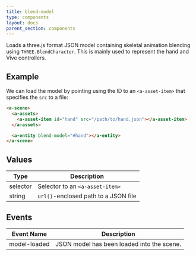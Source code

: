 ```yaml
---
title: blend-model
type: components
layout: docs
parent_section: components
---
```


Loads a three.js format JSON model containing skeletal animation blending using
`THREE.BlendCharacter`. This is mainly used to represent the hand and Vive
controllers.

## Example

We can load the model by pointing using the ID to an `<a-asset-item>` that
specifies the `src` to a file:

```html
<a-scene>
  <a-assets>
    <a-asset-item id="hand" src="/path/to/hand.json"></a-asset-item>
  </a-assets>

  <a-entity blend-model="#hand"></a-entity>
</a-scene>
```

## Values

| Type     | Description                             |
|----------|-----------------------------------------|
| selector | Selector to an `<a-asset-item>`         |
| string   | `url()`-enclosed path to a JSON file    |

## Events

| Event Name   | Description                                                                                 |
| ----------   | ------------------------------------------------------------------------------------------- |
| model-loaded | JSON model has been loaded into the scene.                                                  |
